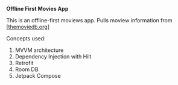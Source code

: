 **Offline First Movies App**

This is an offline-first moviews app. Pulls moview information from [[themoviedb.org](https://www.themoviedb.org/)]

Concepts used:

1. MVVM architecture
2. Dependency Injection with Hilt
3. Retrofit
4. Room DB
5. Jetpack Compose
